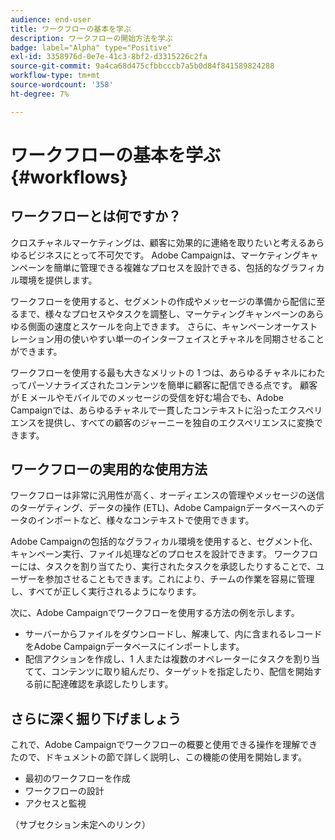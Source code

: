 ```yaml
---
audience: end-user
title: ワークフローの基本を学ぶ
description: ワークフローの開始方法を学ぶ
badge: label="Alpha" type="Positive"
exl-id: 3358976d-0e7e-41c3-8bf2-d3315226c2fa
source-git-commit: 9a4ca68d475cfbbcccb7a5b0d84f841589824288
workflow-type: tm+mt
source-wordcount: '358'
ht-degree: 7%

---
```


# ワークフローの基本を学ぶ {#workflows}

## ワークフローとは何ですか？

クロスチャネルマーケティングは、顧客に効果的に連絡を取りたいと考えるあらゆるビジネスにとって不可欠です。 Adobe Campaignは、マーケティングキャンペーンを簡単に管理できる複雑なプロセスを設計できる、包括的なグラフィカル環境を提供します。

ワークフローを使用すると、セグメントの作成やメッセージの準備から配信に至るまで、様々なプロセスやタスクを調整し、マーケティングキャンペーンのあらゆる側面の速度とスケールを向上できます。 さらに、キャンペーンオーケストレーション用の使いやすい単一のインターフェイスとチャネルを同期させることができます。

ワークフローを使用する最も大きなメリットの 1 つは、あらゆるチャネルにわたってパーソナライズされたコンテンツを簡単に顧客に配信できる点です。 顧客が E メールやモバイルでのメッセージの受信を好む場合でも、Adobe Campaignでは、あらゆるチャネルで一貫したコンテキストに沿ったエクスペリエンスを提供し、すべての顧客のジャーニーを独自のエクスペリエンスに変換できます。

## ワークフローの実用的な使用方法

ワークフローは非常に汎用性が高く、オーディエンスの管理やメッセージの送信のターゲティング、データの操作 (ETL)、Adobe Campaignデータベースへのデータのインポートなど、様々なコンテキストで使用できます。

Adobe Campaignの包括的なグラフィカル環境を使用すると、セグメント化、キャンペーン実行、ファイル処理などのプロセスを設計できます。 ワークフローには、タスクを割り当てたり、実行されたタスクを承認したりすることで、ユーザーを参加させることもできます。これにより、チームの作業を容易に管理し、すべてが正しく実行されるようになります。

次に、Adobe Campaignでワークフローを使用する方法の例を示します。

* サーバーからファイルをダウンロードし、解凍して、内に含まれるレコードをAdobe Campaignデータベースにインポートします。
* 配信アクションを作成し、1 人または複数のオペレーターにタスクを割り当てて、コンテンツに取り組んだり、ターゲットを指定したり、配信を開始する前に配達確認を承認したりします。

## さらに深く掘り下げましょう

これで、Adobe Campaignでワークフローの概要と使用できる操作を理解できたので、ドキュメントの節で詳しく説明し、この機能の使用を開始します。

* 最初のワークフローを作成
* ワークフローの設計
* アクセスと監視

（サブセクション未定へのリンク）
